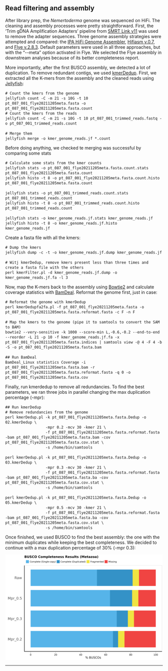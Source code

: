## Read filtering and assembly
After library prep, the _Nemertoderma_ genome was sequenced on HiFi. The cleaning and assembly processes were pretty straightforward. First, the ‘Trim gDNA Amplification Adapters’ pipeline from [SMRT Link v11](https://www.pacb.com/wp-content/uploads/SMRT_Link_User_Guide_v11.0.pdf) was used to remove the adapter sequences. Three genome assembly strategies were attempted and compared: the [IPA HiFi Genome Assembler](https://github.com/PacificBiosciences/pbipa), [Hifiasm v.0.7](https://github.com/chhylp123/hifiasm)⁠, and [Flye v.2.8.3](https://github.com/fenderglass/Flye). Default parameters were used in all three approaches, but with the “--meta” option activated in Flye. We selected the Flye assembly in downstream analyses because of its better completeness report.

More importantly, after the first BUSCO assembly, we detected a lot of duplication. To remove redundant contigs, we used [kmerDedup](https://github.com/xiekunwhy/kmerDedup). First, we extracted all the K-mers from the assembly and the cleaned reads using [Jellyfish](https://github.com/gmarcais/Jellyfish):

    # Count the kmers from the genome
    jellyfish count -C -m 21 -s 10G -t 10 pt_087_001_flye20211205meta.fasta -o pt_087_001_flye20211205meta.fasta.count
    # Count the kmers from the reads
    jellyfish count -C -m 21 -s 10G -t 10 pt_087_001_trimmed_reads.fastq -o pt_087_001_trimmed_reads.count

    # Merge them
    jellyfish merge -o kmer_genome_reads.jf *.count 

Before doing anything, we checked te merging was successful by comparing some stats

    # Calculate some stats from the kmer counts
    jellyfish stats -o pt_087_001_flye20211205meta.fasta.count.stats pt_087_001_flye20211205meta.fasta.count
    jellyfish histo -t 8 -o pt_087_001_flye20211205meta.fasta.count.histo pt_087_001_flye20211205meta.fasta.count
    
    jellyfish stats -o pt_087_001_trimmed_reads.count.stats pt_087_001_trimmed_reads.count
    jellyfish histo -t 8 -o pt_087_001_trimmed_reads.count.histo pt_087_001_trimmed_reads.count
    
    jellyfish stats -o kmer_genome_reads.jf.stats kmer_genome_reads.jf
    jellyfish histo -t 8 -o kmer_genome_reads.jf.histo kmer_genome_reads.jf

Create a fasta file with all the kmers:

    # Dump the kmers
    jellyfish dump -c -t -o kmer_genome_reads.jf.dump kmer_genome_reads.jf

    # Witj kmerDedup, remove kmers present less than three times and create a fasta file with the others
    perl kmerFilter.pl -d kmer_genome_reads.jf.dump -o kmer_genome_reads.jf.fa -l 3 

Now, map the K-mers back to the assembly using [Bowtie2](https://bowtie-bio.sourceforge.net/bowtie2/index.shtml#:~:text=Bowtie%202%20is%20an%20ultrafast,long%20(e.g.%20mammalian)%20genomes.) and calculate coverage statistics with [BamDeal](https://github.com/BGI-shenzhen/BamDeal). Reformat the genome first, just in case:

    # Reformat the genome with kmerDedup
    perl kmerDedupfa2fa.pl -f pt_087_001_flye20211205meta.fasta -o pt_087_001_flye20211205meta.fasta.reformat.fasta -c F -n F
    
    # Map the kmers to the genome (pipe it to samtools to convert the SAM to BAM)
    bowtie2 --very-sensitive -k 1000 --score-min L,-0.6,-0.2 --end-to-end --reorder -L 21 -p 10 -f kmer_genome_reads.jf.fa -x pt_087_001_flye20211205meta.fasta.indices | samtools view -@ 4 -F 4 -b -S -o pt_087_001_flye20211205meta.fasta.bam
    
    ## Run BamDeal
    BamDeal_Linux statistics Coverage -i pt_087_001_flye20211205meta.fasta.bam -r pt_087_001_flye20211205meta.fasta.reformat.fasta -q 0 -o pt_087_001_flye20211205meta.fasta.cov

Finally, run kmerdedup to remove all redundancies. To find the best parameters, we ran three jobs in parallel changing the max duplication percentage (-mpr):

    ## Run kmerDedup
    # Remove redundancies from the genome
    perl kmerDedup.pl -k pt_087_001_flye20211205meta.fasta.Dedup -o 02.kmerDedup \
                      -mpr 0.2 -mcv 30 -kmer 21 \
                      -f pt_087_001_flye20211205meta.fasta.reformat.fasta -bam pt_087_001_flye20211205meta.fasta.bam -cov pt_087_001_flye20211205meta.fasta.cov.stat \
                      -s /home/bin/samtools
    
    perl kmerDedup.pl -k pt_087_001_flye20211205meta.fasta.Dedup -o 03.kmerDedup \
                      -mpr 0.3 -mcv 30 -kmer 21 \
                      -f pt_087_001_flye20211205meta.fasta.reformat.fasta -bam pt_087_001_flye20211205meta.fasta.ba -cov pt_087_001_flye20211205meta.fasta.cov.stat \
                      -s /home/bin/samtools
    
    perl kmerDedup.pl -k pt_087_001_flye20211205meta.fasta.Dedup -o 05.kmerDedup \
                      -mpr 0.5 -mcv 30 -kmer 21 \
                      -f pt_087_001_flye20211205meta.fasta.reformat.fasta -bam pt_087_001_flye20211205meta.fasta.ba -cov pt_087_001_flye20211205meta.fasta.cov.stat \
                      -s /home/bin/samtools

Once finished, we used BUSCO to find the best assembly: the one with the minimum duplicates while keeping the best completeness. We decided to continue with a max duplication percentage of 30% (-mpr 0.3):

![image](https://github.com/saabalde/2023_Nemertoderma_westbladi_genome/blob/main/01-Read_filtering_and_assembly/03-BUSCO_scores-Metazoa.png)

---
